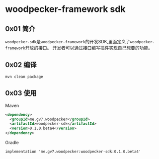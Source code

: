 # woodpecker-framework sdk
## 0x01 简介

`woodpecker-sdk`是`woodpecker-framework`的开发SDK,里面定义了`woodpecker-framework`开放的接口。
开发者可以通过接口编写插件实现自己想要的功能。

## 0x02 编译

```
mvn clean package
```

## 0x03 使用

Maven

```xml
<dependency>
  <groupId>me.gv7.woodpecker</groupId>
  <artifactId>woodpecker-sdk</artifactId>
  <version>0.1.0.beta4</version>
</dependency>
```

Gradle

```
implementation 'me.gv7.woodpecker:woodpecker-sdk:0.1.0.beta4'
```